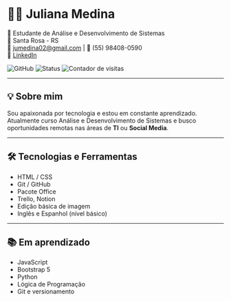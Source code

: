 # 👩‍💻 Juliana Medina

🎯 Estudante de Análise e Desenvolvimento de Sistemas  
📍 Santa Rosa - RS  
📧 jumedina02@gmail.com | 📱 (55) 98408-0590  
🔗 [LinkedIn](https://www.linkedin.com/in/juliana-medina-39a5a1203)

![GitHub](https://img.shields.io/badge/Feito%20com%20❤-Juliana%20Medina-blueviolet)
![Status](https://img.shields.io/badge/Estudando-Bootstrap%205-blue)
![Contador de visitas](https://komarev.com/ghpvc/?username=julianamedina&color=blue)

---

## 💡 Sobre mim

Sou apaixonada por tecnologia e estou em constante aprendizado. Atualmente curso Análise e Desenvolvimento de Sistemas e busco oportunidades remotas nas áreas de **TI** ou **Social Media**.

---

## 🛠️ Tecnologias e Ferramentas

- HTML / CSS  
- Git / GitHub  
- Pacote Office  
- Trello, Notion  
- Edição básica de imagem  
- Inglês e Espanhol (nível básico)

---

## 📚 Em aprendizado

- JavaScript  
- Bootstrap 5  
- Python  
- Lógica de Programação  
- Git e versionamento



